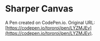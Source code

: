 # Sharper Canvas

A Pen created on CodePen.io. Original URL: [https://codepen.io/tororoi/pen/LYZMJEv](https://codepen.io/tororoi/pen/LYZMJEv).


